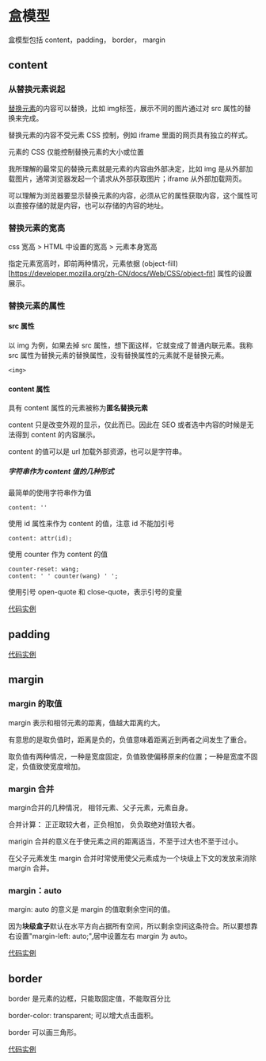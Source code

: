 # 盒模型

盒模型包括 content，padding， border， margin

## content

### 从替换元素说起

[替换元素](https://developer.mozilla.org/zh-CN/docs/Web/CSS/Replaced_element)的内容可以替换，比如 img标签，展示不同的图片通过对 src 属性的替换来完成。

替换元素的内容不受元素 CSS 控制，例如 iframe 里面的网页具有独立的样式。

元素的 CSS 仅能控制替换元素的大小或位置

我所理解的最常见的替换元素就是元素的内容由外部决定，比如 img 是从外部加载图片，通常浏览器发起一个请求从外部获取图片；iframe 从外部加载网页。

可以理解为浏览器要显示替换元素的内容，必须从它的属性获取内容，这个属性可以直接存储的就是内容，也可以存储的内容的地址。

### 替换元素的宽高

css 宽高 > HTML 中设置的宽高 > 元素本身宽高

指定元素宽高时，即前两种情况，元素依据 (object-fill)[https://developer.mozilla.org/zh-CN/docs/Web/CSS/object-fit] 属性的设置展示。

### 替换元素的属性

#### src 属性

以 img 为例，如果去掉 src 属性，想下面这样，它就变成了普通内联元素。我称 src 属性为替换元素的替换属性，没有替换属性的元素就不是替换元素。
 
    <img>

#### content 属性

具有 content 属性的元素被称为**匿名替换元素**

content 只是改变外观的显示，仅此而已。因此在 SEO 或者选中内容的时候是无法得到 content 的内容展示。

content 的值可以是 url 加载外部资源，也可以是字符串。

##### 字符串作为 content 值的几种形式

最简单的使用字符串作为值

    content: ''

使用 id 属性来作为 content 的值，注意 id 不能加引号

    content: attr(id);

使用 counter 作为 content 的值

    counter-reset: wang;
    content: ' ' counter(wang) ' ';

使用引号 open-quote 和 close-quote，表示引号的变量

[代码实例](./note/box/content.html)

## padding

[代码实例](./note/box/padding.html)


## margin

### margin 的取值

margin 表示和相邻元素的距离，值越大距离约大。

有意思的是取负值时，距离是负的，负值意味着距离近到两者之间发生了重合。

取负值有两种情况，一种是宽度固定，负值致使偏移原来的位置；一种是宽度不固定，负值致使宽度增加。

### margin 合并

margin合并的几种情况， 相邻元素、父子元素，元素自身。

合并计算： 正正取较大者，正负相加， 负负取绝对值较大者。

marigin 合并的意义在于使元素之间的距离适当，不至于过大也不至于过小。

在父子元素发生 margin 合并时常使用使父元素成为一个块级上下文的发放来消除 margin 合并。

### margin：auto

margin: auto 的意义是 margin 的值取剩余空间的值。

因为**块级盒子**默认在水平方向占据所有空间，所以剩余空间这条符合。所以要想靠右设置"margin-left: auto;",居中设置左右 margin 为 auto。

[代码实例](./note/box/margin.html)

## border

border 是元素的边框，只能取固定值，不能取百分比

border-color: transparent; 可以增大点击面积。

border 可以画三角形。

[代码实例](./note/box/border.html)
